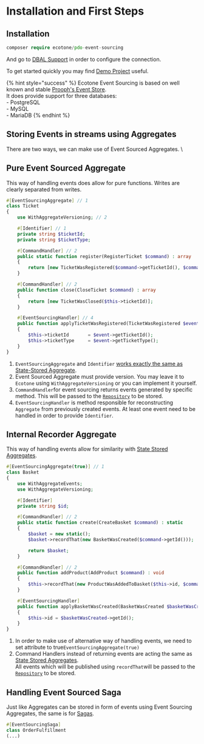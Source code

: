 # Installation and First Steps

## Installation

```php
composer require ecotone/pdo-event-sourcing
```

And go to [DBAL Support](../../modules/dbal-support.md) in order to configure the connection.

To get started quickly you may find [Demo Project](https://github.com/ecotoneframework/php-ddd-cqrs-event-sourcing-symfony-laravel-ecotone) useful.

{% hint style="success" %}
Ecotone Event Sourcing is based on well known and stable [Prooph's Event Store](https://github.com/prooph/event-store).\
It does provide support for three databases:\
\- PostgreSQL\
\- MySQL\
\- MariaDB
{% endhint %}

## Storing Events in streams using Aggregates

There are two ways, we can make use of Event Sourced Aggregates. \


## Pure Event Sourced Aggregate

This way of handling events does allow for pure functions. Writes are clearly separated from writes.&#x20;

```php
#[EventSourcingAggregate] // 1
class Ticket
{
    use WithAggregateVersioning; // 2

    #[Identifier] // 1
    private string $ticketId;
    private string $ticketType;

    #[CommandHandler] // 2
    public static function register(RegisterTicket $command) : array
    {
        return [new TicketWasRegistered($command->getTicketId(), $command->getTicketType())];
    }

    #[CommandHandler] // 2
    public function close(CloseTicket $command) : array
    {
        return [new TicketWasClosed($this->ticketId)];
    }

    #[EventSourcingHandler] // 4
    public function applyTicketWasRegistered(TicketWasRegistered $event) : void
    {
        $this->ticketId       = $event->getTicketId();
        $this->ticketType     = $event->getTicketType();
    }
}
```

1. `EventSourcingAggregate` and `Identifier` [works exactly the same as State-Stored Aggregate](../command-handling/state-stored-aggregate/).
2. Event Sourced Aggregate must provide version. You may leave it to `Ecotone` using `WithAggregateVersioning` or you can implement it yourself.
3. `CommandHandler`for event sourcing returns events generated by specific method. This will be passed to the [`Repository`](../command-handling/repository.md) to be stored.&#x20;
4. `EventSourcingHandler` is method responsible for reconstructing `Aggregate` from previously created events. At least one event need to be handled in order to provide `Identifier`.

## Internal Recorder Aggregate

This way of handling events allow for similarity with [State Stored Aggregates](../command-handling/state-stored-aggregate/).

```php
#[EventSourcingAggregate(true)] // 1
class Basket
{
    use WithAggregateEvents;
    use WithAggregateVersioning;

    #[Identifier]
    private string $id;

    #[CommandHandler] // 2
    public static function create(CreateBasket $command) : static
    {
        $basket = new static();
        $basket->recordThat(new BasketWasCreated($command->getId()));

        return $basket;
    }

    #[CommandHandler] // 2
    public function addProduct(AddProduct $command) : void
    {
        $this->recordThat(new ProductWasAddedToBasket($this->id, $command->getProductName()));
    }

    #[EventSourcingHandler]
    public function applyBasketWasCreated(BasketWasCreated $basketWasCreated)
    {
        $this->id = $basketWasCreated->getId();
    }
}
```

1. In order to make use of alternative way of handling events, we need to set attribute to true`EventSourcingAggregate(true)`
2. Command Handlers instead of returning events are acting the same as [State Stored Aggregates](../command-handling/state-stored-aggregate/).\
   All events which will be published using `recordThat`will be passed to the [`Repository`](../command-handling/repository.md) to be stored.&#x20;

## Handling Event Sourced Saga

Just like Aggregates can be stored in form of events using Event Sourcing Aggregates, the same is for [Sagas](../command-handling/saga.md).

```php
#[EventSourcingSaga]
class OrderFulfillment
(...)
```
